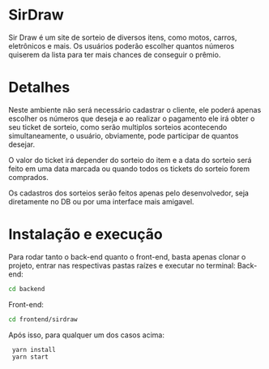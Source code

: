 # SirDraw

Sir Draw é um site de sorteio de diversos itens, como motos, carros, eletrônicos e mais. Os usuários poderão escolher quantos números quiserem da lista para ter mais chances de conseguir o prêmio.

# Detalhes
Neste ambiente não será necessário cadastrar o cliente, ele poderá apenas escolher os números que deseja e ao realizar o pagamento ele irá obter o seu ticket de sorteio, como serão multiplos sorteios acontecendo simultaneamente, o usuário, obviamente, pode participar de quantos desejar.

O valor do ticket irá depender do sorteio do item e a data do sorteio será feito em uma data marcada ou quando todos os tickets do sorteio forem comprados.

Os cadastros dos sorteios serão feitos apenas pelo desenvolvedor, seja diretamente no DB ou por uma interface mais amigavel.


# Instalação e execução

Para rodar tanto o back-end quanto o front-end, basta apenas clonar o projeto, entrar nas respectivas pastas raízes e executar no terminal:
Back-end:
```bash
cd backend
```
Front-end:
```bash
cd frontend/sirdraw
```
Após isso, para qualquer um dos casos acima:
```bash
 yarn install
 yarn start
```
